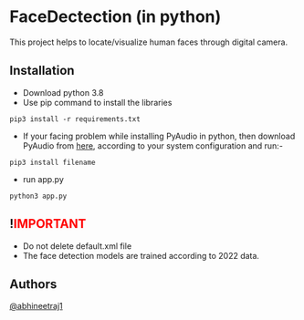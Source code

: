 # FaceDectection (in python)
This project helps to locate/visualize human faces through digital camera.

## Installation
*	Download python 3.8
*	Use pip command to install the libraries
```
pip3 install -r requirements.txt
```
*	If your facing problem while installing PyAudio in python, then download PyAudio from [here](https://www.lfd.uci.edu/%7Egohlke/pythonlibs/), according to your system configuration and run:-
```
pip3 install filename
```
*	run app.py
```
python3 app.py
```
## !<font color="red">IMPORTANT</font>
* Do not delete default.xml file
* The face detection models are trained according to 2022 data.

## Authors
[@abhineetraj1](https://github.com/abhineetraj1)
